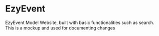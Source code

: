 # EzyEvent
EzyEvent Model Website, built with basic functionalities such as search. This is a mockup and used for documenting changes
